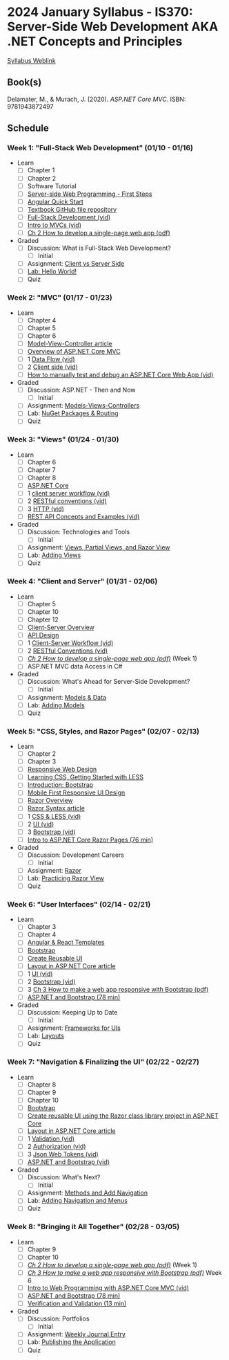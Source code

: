# 2024 January Syllabus - IS370: Server-Side Web Development AKA .NET Concepts and Principles

[Syllabus Weblink](https://content.grantham.edu/academics/GU_IS370/Syllabus2021.htm)

## Book(s)

Delamater, M., & Murach, J. (2020). *ASP.NET Core MVC*. ISBN: 9781943872497

## Schedule

### Week 1: "Full-Stack Web Development" (01/10 - 01/16)

- Learn
  - [ ] Chapter 1
  - [ ] Chapter 2
  - [ ] Software Tutorial
  - [ ] [Server-side Web Programming - First Steps](https://developer.mozilla.org/en-US/docs/Learn/Server-side/First_steps/Client-Server_overview)
  - [ ] [Angular Quick Start](https://angular.io/docs)
  - [ ] [Textbook GitHub file repository](https://github.com/PacktPublishing/ASP.NET-Core-2-and-Angular-5)
  - [ ] [Full-Stack Development (vid)](https://youtu.be/yPkp784MRw0)
  - [ ] [Intro to MVCs (vid)](https://youtu.be/qYX96fG59-0)
  - [ ] [Ch 2 How to develop a single-page web app (pdf)](https://content.grantham.edu/academics/GU_IS370/W1Lecture3.pdf)
- Graded
  - [ ] Discussion: What is Full-Stack Web Development?
    - [ ] Initial
  - [ ] Assignment: [Client vs Server Side](https://content.grantham.edu/academics/GU_IS370/W1Assignment2021.htm)
  - [ ] [Lab: Hello World!](https://content.grantham.edu/academics/GU_IS370/Lab1.pdf)
  - [ ] Quiz

### Week 2: "MVC" (01/17 - 01/23)

- Learn
  - [ ] Chapter 4
  - [ ] Chapter 5
  - [ ] Chapter 6
  - [ ] [Model-View-Controller article](https://www.codecademy.com/article/mvc)
  - [ ] [Overview of ASP.NET Core MVC](https://docs.microsoft.com/en-us/aspnet/core/mvc/overview?view=aspnetcore-2.2)
  - [ ] 1 [Data Flow (vid)](https://www.youtube.com/watch?v=5teVkKdlRzw&feature=youtu.be)
  - [ ] 2 [Client side (vid)](https://www.youtube.com/watch?v=vpGCYPB4B_w&feature=youtu.be)
  - [ ] [How to manually test and debug an ASP.NET Core Web App (vid)](https://youtu.be/Ucu2qlz-J9E)
- Graded
  - [ ] Discussion: ASP.NET - Then and Now
    - [ ] Initial
  - [ ] Assignment: [Models-Views-Controllers](https://content.grantham.edu/academics/GU_IS370/W2Assignment2021.htm)
  - [ ] Lab: [NuGet Packages & Routing](https://content.grantham.edu/academics/GU_IS370/Lab2.pdf)
  - [ ] Quiz

### Week 3: "Views" (01/24 - 01/30)

- Learn
  - [ ] Chapter 6
  - [ ] Chapter 7
  - [ ] Chapter 8
  - [ ] [ASP.NET Core](https://learn.microsoft.com/en-us/aspnet/core/mvc/views/overview?view=aspnetcore-8.0&viewFallbackFrom=aspnetcore-2.2)
  - [ ] 1 [client server workflow (vid)](https://www.youtube.com/watch?v=9SwC0uF-pM4)
  - [ ] 2 [RESTful conventions (vid)](https://www.youtube.com/watch?v=rX-VSLjGILk&feature=youtu.be)
  - [ ] 3 [HTTP (vid)](https://www.youtube.com/watch?v=W8n0nDYboQ0&feature=youtu.be)
  - [ ] [REST API Concepts and Examples (vid)](https://www.youtube.com/watch?v=7YcW25PHnAA)
- Graded
  - [ ] Discussion: Technologies and Tools
    - [ ] Initial
  - [ ] Assignment: [Views, Partial Views, and Razor View](https://content.grantham.edu/academics/GU_IS370/W3Assignment2021.htm)
  - [ ] Lab: [Adding Views](https://content.grantham.edu/academics/GU_IS370/Lab3.pdf)
  - [ ] Quiz

### Week 4: "Client and Server" (01/31 - 02/06)

- Learn
  - [ ] Chapter 5
  - [ ] Chapter 10
  - [ ] Chapter 12
  - [ ] [Client-Server Overview](https://developer.mozilla.org/en-US/docs/Learn/Server-side/First_steps/Client-Server_overview)
  - [ ] [API Design](https://docs.microsoft.com/en-us/azure/architecture/best-practices/api-design)
  - [ ] 1 [Client-Server Workflow (vid)](https://youtu.be/9SwC0uF-pM4)
  - [ ] 2 [RESTful Conventions (vid)](https://youtu.be/rX-VSLjGILk)
  - [ ] *[Ch 2 How to develop a single-page web app (pdf)](https://content.grantham.edu/academics/GU_IS370/W1Lecture3.pdf)* (Week 1)
  - [ ] ASP.NET MVC data Access in C#
- Graded
  - [ ] Discussion: What's Ahead for Server-Side Development?
    - [ ] Initial
  - [ ] Assignment: [Models & Data](https://content.grantham.edu/academics/GU_IS370/W4Assignment2021.htm)
  - [ ] Lab: [Adding Models](https://content.grantham.edu/academics/GU_IS370/Lab4.pdf)
  - [ ] Quiz

### Week 5: "CSS, Styles, and Razor Pages" (02/07 - 02/13)

- Learn
  - [ ] Chapter 2
  - [ ] Chapter 3
  - [ ] [Responsive Web Design](http://alistapart.com/article/responsive-web-design)
  - [ ] [Learning CSS, Getting Started with LESS](http://lesscss.org/)
  - [ ] [Introduction: Bootstrap](https://getbootstrap.com/docs/4.1/getting-started/introduction/)
  - [ ] [Mobile First Responsive UI Design](https://www.uxpin.com/studio/blog/a-hands-on-guide-to-mobile-first-design/)
  - [ ] [Razor Overview](https://docs.microsoft.com/en-us/aspnet/core/razor-pages/?view=aspnetcore-3.1&tabs=visual-studio)
  - [ ] [Razor Syntax article](https://docs.microsoft.com/en-us/aspnet/core/mvc/views/razor?view=aspnetcore-3.1)
  - [ ] 1 [CSS & LESS (vid)](https://www.youtube.com/watch?v=nLSd7R_l-Fw&feature=youtu.be)
  - [ ] 2 [UI (vid)](https://www.youtube.com/watch?v=h6A3Q6c-HcQ&feature=youtu.be)
  - [ ] 3 [Bootstrap (vid)](https://www.youtube.com/watch?v=9Vj0pnEHyqc&feature=youtu.be)
  - [ ] [Intro to ASP.NET Core Razor Pages (76 min)](https://www.youtube.com/watch?v=68towqYcQlY)
- Graded
  - [ ] Discussion: Development Careers
    - [ ] Initial
  - [ ] Assignment: [Razor](https://content.grantham.edu/academics/GU_IS370/W5Assignment2021.htm)
  - [ ] Lab: [Practicing Razor View](https://content.grantham.edu/academics/GU_IS370/Lab5.pdf)
  - [ ] Quiz

### Week 6: "User Interfaces" (02/14 - 02/21)

- Learn
  - [ ] Chapter 3
  - [ ] Chapter 4
  - [ ] [Angular & React Templates](https://docs.microsoft.com/en-us/aspnet/core/client-side/spa/angular?view=aspnetcore-2.2&tabs=visual-studio)
  - [ ] [Bootstrap](https://getbootstrap.com/docs/4.1/getting-started/introduction/)
  - [ ] [Create Reusable UI](https://docs.microsoft.com/en-us/aspnet/core/razor-pages/ui-class?view=aspnetcore-2.2&tabs=visual-studio)
  - [ ] [Layout in ASP.NET Core article](https://docs.microsoft.com/en-us/aspnet/core/mvc/views/layout?view=aspnetcore-2.2)
  - [ ] 1 [UI (vid)](https://www.youtube.com/watch?v=h6A3Q6c-HcQ&feature=youtu.be)
  - [ ] 2 [Bootstrap (vid)](https://www.youtube.com/watch?v=9Vj0pnEHyqc&feature=youtu.be)
  - [ ] 3 [Ch 3 How to make a web app responsive with Bootstrap (pdf)](https://content.grantham.edu/academics/GU_IS370/W6Lecture3.pdf)
  - [ ] [ASP.NET and Bootstrap (78 min)](https://www.youtube.com/watch?v=vRqz_zUiJTw)
- Graded
  - [ ] Discussion: Keeping Up to Date
    - [ ] Initial
  - [ ] Assignment: [Frameworks for UIs](https://content.grantham.edu/academics/GU_IS370/W6Assignment2021.htm)
  - [ ] Lab: [Layouts](https://content.grantham.edu/academics/GU_IS370/Lab6.pdf)
  - [ ] Quiz

### Week 7: "Navigation & Finalizing the UI" (02/22 - 02/27)

- Learn
  - [ ] Chapter 8
  - [ ] Chapter 9
  - [ ] Chapter 10
  - [ ] [Bootstrap](https://getbootstrap.com/docs/4.1/getting-started/introduction/)
  - [ ] [Create reusable UI using the Razor class library project in ASP.NET Core](https://docs.microsoft.com/en-us/aspnet/core/razor-pages/ui-class?view=aspnetcore-2.2&tabs=visual-studio)
  - [ ] [Layout in ASP.NET Core article](https://docs.microsoft.com/en-us/aspnet/core/mvc/views/layout?view=aspnetcore-2.2)
  - [ ] 1 [Validation (vid)](https://youtu.be/O9waiwXQ_f0)
  - [ ] 2 [Authorization (vid)](https://youtu.be/QzIaIk39FG4)
  - [ ] 3 [Json Web Tokens (vid)](https://youtu.be/AXv8N7m--ms)
  - [ ] [ASP.NET and Bootstrap (vid)](https://www.youtube.com/watch?v=vRqz_zUiJTw)
- Graded
  - [ ] Discussion: What's Next?
    - [ ] Initial
  - [ ] Assignment: [Methods and Add Navigation](https://content.grantham.edu/academics/GU_IS370/W7Assignment2021.htm)
  - [ ] Lab: [Adding Navigation and Menus](https://content.grantham.edu/academics/GU_IS370/Lab7.pdf)
  - [ ] Quiz

### Week 8: "Bringing it All Together" (02/28 - 03/05)

- Learn
  - [ ] Chapter 9
  - [ ] Chapter 10
  - [ ] *[Ch 2 How to develop a single-page web app (pdf)](https://content.grantham.edu/academics/GU_IS370/W1Lecture3.pdf)* (Week 1)
  - [ ] *[Ch 3 How to make a web app responsive with Bootstrap (pdf)](https://content.grantham.edu/academics/GU_IS370/W6Lecture3.pdf)* Week 6
  - [ ] [Intro to Web Programming with ASP.NET Core MVC (vid)](https://youtu.be/qYX96fG59-0)
  - [ ] [ASP.NET and Bootstrap (78 min)](https://www.youtube.com/watch?v=vRqz_zUiJTw)
  - [ ] [Verification and Validation (13 min)](https://www.youtube.com/watch?v=UNsL-gK09Os%20)
- Graded
  - [ ] Discussion: Portfolios
    - [ ] Initial
  - [ ] Assignment: [Weekly Journal Entry](https://content.grantham.edu/academics/GU_IS370/W8Assignment2021.htm)
  - [ ] Lab: [Publishing the Application](https://content.grantham.edu/academics/GU_IS370/W8FinalProject.htm)
  - [ ] Quiz
